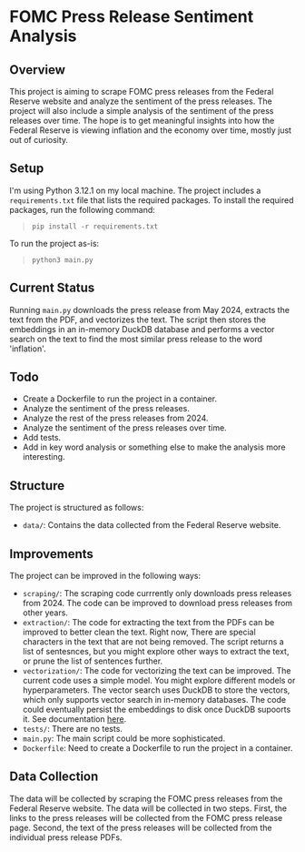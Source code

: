 # FOMC Press Release Sentiment Analysis

## Overview
This project is aiming to scrape FOMC press releases from the Federal Reserve website and analyze the sentiment of the press releases. The project will also include a simple analysis of the sentiment of the press releases over time. The hope is to get meaningful insights into how the Federal Reserve is viewing inflation and the economy over time, mostly just out of curiosity.


## Setup
I'm using Python 3.12.1 on my local machine. The project includes a `requirements.txt` file that lists the required packages. To install the required packages, run the following command:

>```pip install -r requirements.txt```

To run the project as-is:

>```python3 main.py```

## Current Status
Running `main.py` downloads the press release from May 2024, extracts the text from the PDF, and vectorizes the text.  The script then stores the embeddings in an in-memory DuckDB database and performs a vector search on the text to find the most similar press release to the word 'inflation'.

## Todo
- Create a Dockerfile to run the project in a container.
- Analyze the sentiment of the press releases.
- Analyze the rest of the press releases from 2024.
- Analyze the sentiment of the press releases over time.
- Add tests.
- Add in key word analysis or something else to make the analysis more interesting.

## Structure
The project is structured as follows:
- `data/`: Contains the data collected from the Federal Reserve website.

## Improvements
The project can be improved in the following ways:
- `scraping/`: The scraping code currrently only downloads press releases from 2024. The code can be improved to download press releases from other years.
- `extraction/`: The code for extracting the text from the PDFs can be improved to better clean the text. Right now, There are special characters in the text that are not being removed. The script returns a list of sentesnces, but you might explore other ways to extract the text, or prune the list of sentences further.
- `vectorization/`: The code for vectorizing the text can be improved. The current code uses a simple model. You might explore different models or hyperparameters. The vector search uses DuckDB to store the vectors, which only supports vector search in in-memory databases. The code could eventually persist the embeddings to disk once DuckDB supoorts it. See documentation [here](https://duckdb.org/docs/extensions/vss).
- `tests/`: There are no tests.
- `main.py`: The main script could be more sophisticated.
- `Dockerfile`: Need to create a Dockerfile to run the project in a container.

## Data Collection
The data will be collected by scraping the FOMC press releases from the Federal Reserve website. The data will be collected in two steps. First, the links to the press releases will be collected from the FOMC press release page. Second, the text of the press releases will be collected from the individual press release PDFs.

